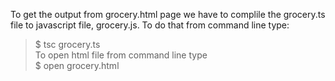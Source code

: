 To get the output from grocery.html page we have to complile the grocery.ts
file to javascript file, grocery.js. To do that from command line type:

> $ tsc grocery.ts<br>
To open html file from command line type<br>
> $ open grocery.html
